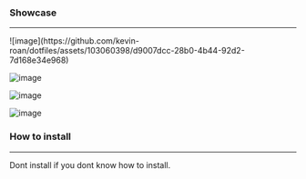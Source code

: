 ### Showcase 
<hr>
![image](https://github.com/kevin-roan/dotfiles/assets/103060398/d9007dcc-28b0-4b44-92d2-7d168e34e968)

![image](https://github.com/kevin-roan/dotfiles/assets/103060398/5cd91d34-e5ec-413d-ad4a-f3b4a22f03dc)

![image](https://github.com/kevin-roan/dotfiles/assets/103060398/39ae7dac-5265-4379-ba25-cf2cae72ec32)

![image](https://github.com/kevin-roan/dotfiles/assets/103060398/b1ead194-6e9d-4001-86be-2c72fc28b02c)

### How to install 
<hr>
Dont install if you dont know how to install.
 
